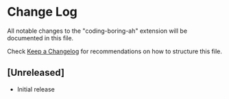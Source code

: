 # Change Log

All notable changes to the "coding-boring-ah" extension will be documented in this file.

Check [Keep a Changelog](http://keepachangelog.com/) for recommendations on how to structure this file.

## [Unreleased]

- Initial release